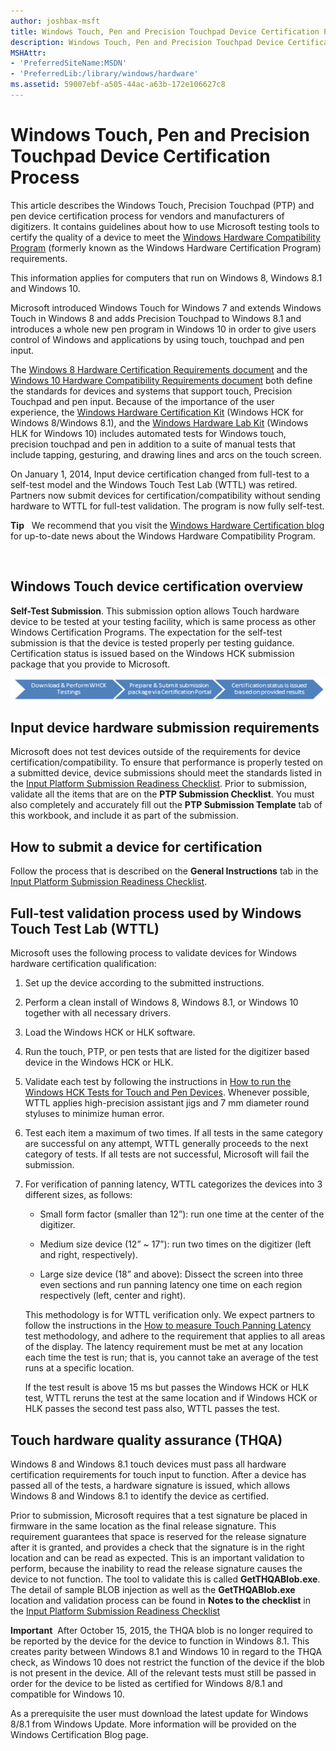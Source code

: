 ```yaml
---
author: joshbax-msft
title: Windows Touch, Pen and Precision Touchpad Device Certification Process
description: Windows Touch, Pen and Precision Touchpad Device Certification Process
MSHAttr:
- 'PreferredSiteName:MSDN'
- 'PreferredLib:/library/windows/hardware'
ms.assetid: 59007ebf-a505-44ac-a63b-172e106627c8
---
```


# Windows Touch, Pen and Precision Touchpad Device Certification Process


This article describes the Windows Touch, Precision Touchpad (PTP) and pen device certification process for vendors and manufacturers of digitizers. It contains guidelines about how to use Microsoft testing tools to certify the quality of a device to meet the [Windows Hardware Compatibility Program](https://msdn.microsoft.com/library/windows/hardware/dn922588.aspx) (formerly known as the Windows Hardware Certification Program) requirements.

This information applies for computers that run on Windows 8, Windows 8.1 and Windows 10.

Microsoft introduced Windows Touch for Windows 7 and extends Windows Touch in Windows 8 and adds Precision Touchpad to Windows 8.1 and introduces a whole new pen program in Windows 10 in order to give users control of Windows and applications by using touch, touchpad and pen input.

The [Windows 8 Hardware Certification Requirements document](http://go.microsoft.com/fwlink/p/?LinkID=626612) and the [Windows 10 Hardware Compatibility Requirements document](http://go.microsoft.com/fwlink/p/?LinkId=626614) both define the standards for devices and systems that support touch, Precision Touchpad and pen input. Because of the importance of the user experience, the [Windows Hardware Certification Kit](http://go.microsoft.com/fwlink/p/?LinkId=8705) (Windows HCK for Windows 8/Windows 8.1), and the [Windows Hardware Lab Kit](http://go.microsoft.com/fwlink/p/?LinkId=626615) (Windows HLK for Windows 10) includes automated tests for Windows touch, precision touchpad and pen in addition to a suite of manual tests that include tapping, gesturing, and drawing lines and arcs on the touch screen.

On January 1, 2014, Input device certification changed from full-test to a self-test model and the Windows Touch Test Lab (WTTL) was retired. Partners now submit devices for certification/compatibility without sending hardware to WTTL for full-test validation. The program is now fully self-test.

**Tip**  
We recommend that you visit the [Windows Hardware Certification blog](http://go.microsoft.com/fwlink/p/?linkid=285656) for up-to-date news about the Windows Hardware Compatibility Program.

 

## <a href="" id="windows-touch-device-certification-overview-"></a>Windows Touch device certification overview


**Self-Test Submission**. This submission option allows Touch hardware device to be tested at your testing facility, which is same process as other Windows Certification Programs. The expectation for the self-test submission is that the device is tested properly per testing guidance. Certification status is issued based on the Windows HCK submission package that you provide to Microsoft.

![self test certification steps](images/winb-hck-selfteststeps.png)

## <a href="" id="input-device-hardware--submission-requirements"></a>Input device hardware submission requirements


Microsoft does not test devices outside of the requirements for device certification/compatibility. To ensure that performance is properly tested on a submitted device, device submissions should meet the standards listed in the [Input Platform Submission Readiness Checklist](http://go.microsoft.com/fwlink/p/?LinkId=691145). Prior to submission, validate all the items that are on the **PTP Submission Checklist**. You must also completely and accurately fill out the **PTP Submission Template** tab of this workbook, and include it as part of the submission.

## How to submit a device for certification


Follow the process that is described on the **General Instructions** tab in the [Input Platform Submission Readiness Checklist](http://go.microsoft.com/fwlink/p/?LinkId=691145).

## Full-test validation process used by Windows Touch Test Lab (WTTL)


Microsoft uses the following process to validate devices for Windows hardware certification qualification:

1.  Set up the device according to the submitted instructions.

2.  Perform a clean install of Windows 8, Windows 8.1, or Windows 10 together with all necessary drivers.

3.  Load the Windows HCK or HLK software.

4.  Run the touch, PTP, or pen tests that are listed for the digitizer based device in the Windows HCK or HLK.

5.  Validate each test by following the instructions in [How to run the Windows HCK Tests for Touch and Pen Devices](how-to-run-the-windows-hck-tests-for-touch-and-pen-devices.md). Whenever possible, WTTL applies high-precision assistant jigs and 7 mm diameter round styluses to minimize human error.

6.  Test each item a maximum of two times. If all tests in the same category are successful on any attempt, WTTL generally proceeds to the next category of tests. If all tests are not successful, Microsoft will fail the submission.

7.  For verification of panning latency, WTTL categorizes the devices into 3 different sizes, as follows:

    -   Small form factor (smaller than 12”): run one time at the center of the digitizer.

    -   Medium size device (12” ~ 17”): run two times on the digitizer (left and right, respectively).

    -   Large size device (18” and above): Dissect the screen into three even sections and run panning latency one time on each region respectively (left, center and right).

    This methodology is for WTTL verification only. We expect partners to follow the instructions in the [How to measure Touch Panning Latency](how-to-measure-touch-panning-latency-win81.md) test methodology, and adhere to the requirement that applies to all areas of the display. The latency requirement must be met at any location each time the test is run; that is, you cannot take an average of the test runs at a specific location.

    If the test result is above 15 ms but passes the Windows HCK or HLK test, WTTL reruns the test at the same location and if Windows HCK or HLK passes the second test pass also, WTTL passes the test.

## Touch hardware quality assurance (THQA)


Windows 8 and Windows 8.1 touch devices must pass all hardware certification requirements for touch input to function. After a device has passed all of the tests, a hardware signature is issued, which allows Windows 8 and Windows 8.1 to identify the device as certified.

Prior to submission, Microsoft requires that a test signature be placed in firmware in the same location as the final release signature. This requirement guarantees that space is reserved for the release signature after it is granted, and provides a check that the signature is in the right location and can be read as expected. This is an important validation to perform, because the inability to read the release signature causes the device to not function. The tool to validate this is called **GetTHQABlob.exe**. The detail of sample BLOB injection as well as the **GetTHQABlob.exe** location and validation process can be found in **Notes to the checklist** in the [Input Platform Submission Readiness Checklist](http://go.microsoft.com/fwlink/p/?LinkId=691145)

**Important**  After October 15, 2015, the THQA blob is no longer required to be reported by the device for the device to function in Windows 8.1. This creates parity between Windows 8.1 and Windows 10 in regard to the THQA check, as Windows 10 does not restrict the function of the device if the blob is not present in the device.
All of the relevant tests must still be passed in order for the device to be listed as certified for Windows 8/8.1 and compatible for Windows 10.

As a prerequisite the user must download the latest update for Windows 8/8.1 from Windows Update. More information will be provided on the Windows Certification Blog page.

 

 

 






